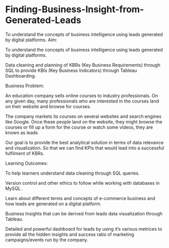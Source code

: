 # Finding-Business-Insight-from-Generated-Leads
To understand the concepts of business intelligence using leads generated by digital platforms.
Aim: 

To understand the concepts of business intelligence using leads generated by digital platforms. 

Data cleaning and planning of KBRs (Key Business Requirements) through SQL to provide KBIs (Key Business Indicators) through Tableau Dashboarding.

Business Problem:

An education company sells online courses to industry professionals. On any given day, many professionals who are interested in the courses land on their website and browse for courses.

The company markets its courses on several websites and search engines like Google. Once these people land on the website, they might browse the courses or fill up a form for the course or watch some videos, they are known as leads 

Our goal is to provide the best analytical solution in terms of data relevance and visualization. So that we can find KPIs that would lead into a successful fulfilment of KBRs.

Learning Outcomes: 

To help learners understand data cleaning through SQL queries.

Version control and other ethics to follow while working with databases in MySQL.

Learn about different terms and concepts of e-commerce business and how leads are generated on a digital platform.

Business Insights that can be derived from leads data visualization through Tableau.

Detailed and powerful dashboard for leads by using it’s various metrices to provide all the hidden insights and success ratio of marketing campaigns/events run by the company.
